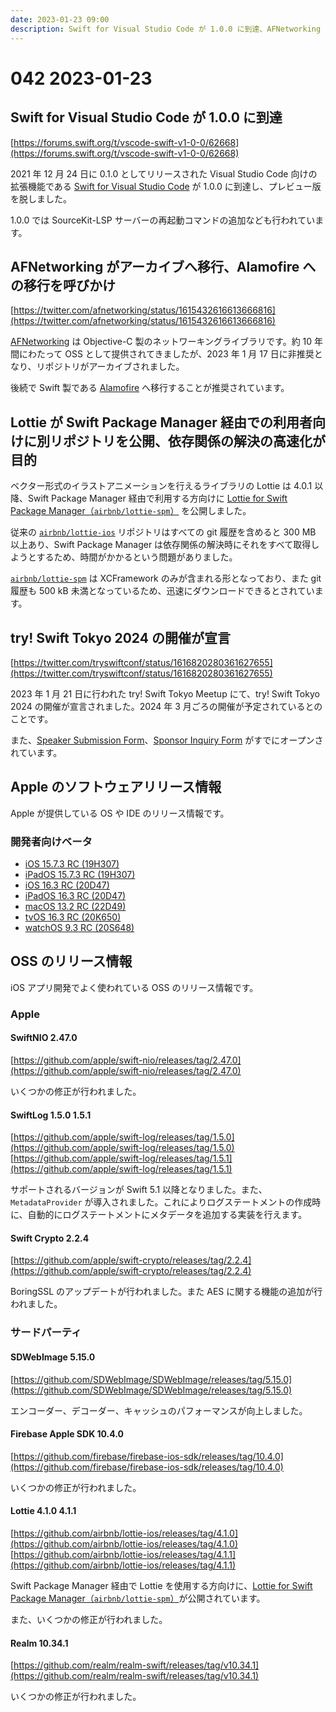 ```yaml
---
date: 2023-01-23 09:00
description: Swift for Visual Studio Code が 1.0.0 に到達、AFNetworking がアーカイブへ移行、Lottie が Swift Package Manager 経由での利用者向けに別リポジトリを公開、try! Swift Tokyo 2024 の開催が宣言、ほか
---
```

# 042 2023-01-23

## Swift for Visual Studio Code が 1.0.0 に到達

[https://forums.swift.org/t/vscode-swift-v1-0-0/62668](https://forums.swift.org/t/vscode-swift-v1-0-0/62668)

<!-- textlint-disable ja-technical-writing/sentence-length -->

2021 年 12 月 24 日に 0.1.0 としてリリースされた Visual Studio Code 向けの拡張機能である [Swift for Visual Studio Code](https://marketplace.visualstudio.com/items?itemName=sswg.swift-lang) が 1.0.0 に到達し、プレビュー版を脱しました。

<!-- textlint-enable ja-technical-writing/sentence-length -->

1.0.0 では SourceKit-LSP サーバーの再起動コマンドの追加なども行われています。

## AFNetworking がアーカイブへ移行、Alamofire への移行を呼びかけ

[https://twitter.com/afnetworking/status/1615432616613666816](https://twitter.com/afnetworking/status/1615432616613666816)

[AFNetworking](https://github.com/AFNetworking/AFNetworking) は Objective-C 製のネットワーキングライブラリです。約 10 年間にわたって OSS として提供されてきましたが、2023 年 1 月 17 日に非推奨となり、リポジトリがアーカイブされました。

後続で Swift 製である [Alamofire](https://github.com/Alamofire/Alamofire) へ移行することが推奨されています。

## Lottie が Swift Package Manager 経由での利用者向けに別リポジトリを公開、依存関係の解決の高速化が目的

<!-- textlint-disable ja-technical-writing/sentence-length -->

ベクター形式のイラストアニメーションを行えるライブラリの Lottie は 4.0.1 以降、Swift Package Manager 経由で利用する方向けに [Lottie for Swift Package Manager（`airbnb/lottie-spm`）](https://github.com/airbnb/lottie-spm) を公開しました。

従来の [`airbnb/lottie-ios`](https://github.com/airbnb/lottie-ios) リポジトリはすべての git 履歴を含めると 300 MB 以上あり、Swift Package Manager は依存関係の解決時にそれをすべて取得しようとするため、時間がかかるという問題がありました。

<!-- textlint-enable ja-technical-writing/sentence-length -->

[`airbnb/lottie-spm`](https://github.com/airbnb/lottie-spm) は XCFramework のみが含まれる形となっており、また git 履歴も 500 kB 未満となっているため、迅速にダウンロードできるとされています。

## try! Swift Tokyo 2024 の開催が宣言

[https://twitter.com/tryswiftconf/status/1616820280361627655](https://twitter.com/tryswiftconf/status/1616820280361627655)

2023 年 1 月 21 日に行われた try! Swift Tokyo Meetup にて、try! Swift Tokyo 2024 の開催が宣言されました。2024 年 3 月ごろの開催が予定されているとのことです。

また、[Speaker Submission Form](https://twitter.com/tryswiftconf/status/1616821072590176257)、[Sponsor Inquiry Form](https://twitter.com/tryswiftconf/status/1616821792336936960) がすでにオープンされています。

## Apple のソフトウェアリリース情報

Apple が提供している OS や IDE のリリース情報です。

### 開発者向けベータ

- [iOS 15.7.3 RC (19H307)](https://developer.apple.com/jp/news/releases/?id=01182023b)
- [iPadOS 15.7.3 RC (19H307)](https://developer.apple.com/jp/news/releases/?id=01182023a)
- [iOS 16.3 RC (20D47)](https://developer.apple.com/jp/news/releases/?id=01182023g)
- [iPadOS 16.3 RC (20D47)](https://developer.apple.com/jp/news/releases/?id=01182023f)
- [macOS 13.2 RC (22D49)](https://developer.apple.com/jp/news/releases/?id=01182023e)
- [tvOS 16.3 RC (20K650)](https://developer.apple.com/jp/news/releases/?id=01182023c)
- [watchOS 9.3 RC (20S648)](https://developer.apple.com/jp/news/releases/?id=01182023d)

## OSS のリリース情報

iOS アプリ開発でよく使われている OSS のリリース情報です。

### Apple

#### SwiftNIO 2.47.0

[https://github.com/apple/swift-nio/releases/tag/2.47.0](https://github.com/apple/swift-nio/releases/tag/2.47.0)

いくつかの修正が行われました。

#### SwiftLog 1.5.0 1.5.1

[https://github.com/apple/swift-log/releases/tag/1.5.0](https://github.com/apple/swift-log/releases/tag/1.5.0) \
[https://github.com/apple/swift-log/releases/tag/1.5.1](https://github.com/apple/swift-log/releases/tag/1.5.1)

サポートされるバージョンが Swift 5.1 以降となりました。また、`MetadataProvider` が導入されました。これによりログステートメントの作成時に、自動的にログステートメントにメタデータを追加する実装を行えます。

#### Swift Crypto 2.2.4

[https://github.com/apple/swift-crypto/releases/tag/2.2.4](https://github.com/apple/swift-crypto/releases/tag/2.2.4)

BoringSSL のアップデートが行われました。また AES に関する機能の追加が行われました。

### サードパーティ

#### SDWebImage 5.15.0

[https://github.com/SDWebImage/SDWebImage/releases/tag/5.15.0](https://github.com/SDWebImage/SDWebImage/releases/tag/5.15.0)

エンコーダー、デコーダー、キャッシュのパフォーマンスが向上しました。

#### Firebase Apple SDK 10.4.0

[https://github.com/firebase/firebase-ios-sdk/releases/tag/10.4.0](https://github.com/firebase/firebase-ios-sdk/releases/tag/10.4.0)

いくつかの修正が行われました。

#### Lottie 4.1.0 4.1.1

[https://github.com/airbnb/lottie-ios/releases/tag/4.1.0](https://github.com/airbnb/lottie-ios/releases/tag/4.1.0) \
[https://github.com/airbnb/lottie-ios/releases/tag/4.1.1](https://github.com/airbnb/lottie-ios/releases/tag/4.1.1)

<!-- textlint-disable ja-technical-writing/sentence-length -->

Swift Package Manager 経由で Lottie を使用する方向けに、[Lottie for Swift Package Manager（`airbnb/lottie-spm`）](https://github.com/airbnb/lottie-spm)が公開されています。

<!-- textlint-enable ja-technical-writing/sentence-length -->

また、いくつかの修正が行われました。

#### Realm 10.34.1

[https://github.com/realm/realm-swift/releases/tag/v10.34.1](https://github.com/realm/realm-swift/releases/tag/v10.34.1)

いくつかの修正が行われました。
